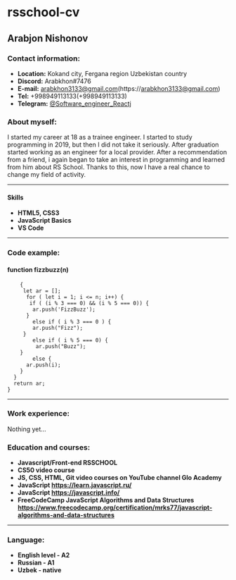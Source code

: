 # rsschool-cv

## Arabjon Nishonov

### Contact information:
  - **Location:** Kokand city, Fergana region  Uzbekistan country
  - **Discord:** Arabkhon#7476
  - **E-mail:** arabkhon3133@gmail.com(https://arabkhon3133@gmail.com)
  - **Tel:** +998949113133(+998949113133)
  - **Telegram:** [@Software_engineer_Reactj](https://t.me/Software_engineer_Reactj)


### About myself:
 I started my career at 18 as a trainee engineer. I started to study programming in 2019, but then I did not take it seriously. After graduation started working as an engineer for a local provider. After a recommendation from a friend, i again began to take an interest in programming and learned from him about RS School. Thanks to this, now I have a real chance to change my field of activity.


 ---

 #### Skills

- **HTML5, CSS3**
- **JavaScript Basics**
- **VS Code**


---

### Code example:
#### function fizzbuzz(n)
```JS
    {
     let ar = [];
      for ( let i = 1; i <= n; i++) {
       if ( (i % 3 === 0) && (i % 5 === 0)) {
        ar.push('FizzBuzz');
      }
        else if ( i % 3 === 0 ) {
        ar.push("Fizz");
     }
        else if ( i % 5 === 0) {
         ar.push("Buzz");
    }
        else {
      ar.push(i);
    }
  }
  return ar;
}
```

---


### Work experience:
Nothing yet…

### Education and courses:
  - **Javascript/Front-end RSSCHOOL**
  - **CS50 video course**
  - **JS, CSS, HTML, Git video courses on YouTube channel Glo Academy**
  - **JavaScript https://learn.javascript.ru/**
  - **JavaScript https://javascript.info/**
  - **FreeCodeCamp JavaScript Algorithms and Data Structures https://www.freecodecamp.org/certification/mrks77/javascript-algorithms-and-data-structures**


---


### Language:
- **English level - A2**
- **Russian - A1**
- **Uzbek - native**
